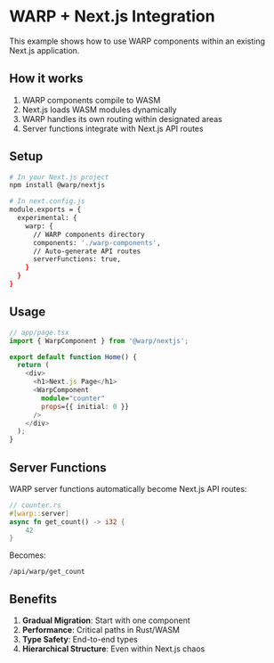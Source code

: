 # WARP + Next.js Integration

This example shows how to use WARP components within an existing Next.js application.

## How it works

1. WARP components compile to WASM
2. Next.js loads WASM modules dynamically
3. WARP handles its own routing within designated areas
4. Server functions integrate with Next.js API routes

## Setup

```bash
# In your Next.js project
npm install @warp/nextjs

# In next.config.js
module.exports = {
  experimental: {
    warp: {
      // WARP components directory
      components: './warp-components',
      // Auto-generate API routes
      serverFunctions: true,
    }
  }
}
```

## Usage

```typescript
// app/page.tsx
import { WarpComponent } from '@warp/nextjs';

export default function Home() {
  return (
    <div>
      <h1>Next.js Page</h1>
      <WarpComponent 
        module="counter" 
        props={{ initial: 0 }}
      />
    </div>
  );
}
```

## Server Functions

WARP server functions automatically become Next.js API routes:

```rust
// counter.rs
#[warp::server]
async fn get_count() -> i32 {
    42
}
```

Becomes:

```
/api/warp/get_count
```

## Benefits

1. **Gradual Migration**: Start with one component
2. **Performance**: Critical paths in Rust/WASM
3. **Type Safety**: End-to-end types
4. **Hierarchical Structure**: Even within Next.js chaos
